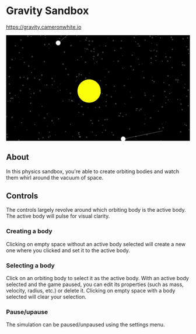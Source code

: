 # Gravity Sandbox

https://gravity.cameronwhite.io

![Gravity sandbox animated GIF](https://github.com/CameronWhiteCS/GravitySandbox/blob/master/animated.gif?raw=true)

## About 

 In this physics sandbox, you're able to create orbiting bodies and watch them whirl around the vacuum of space. 

 ## Controls

The controls largely revolve around which orbiting body is the active body. The active body will pulse for visual clarity. 

### Creating a body

Clicking on empty space without an active body selected will create a new one where you clicked and set it to the active body. 

### Selecting a body

Click on an orbiting body to select it as the active body. With an active body selected and the game paused, you can edit its properties (such as mass, velocity, radius, etc.) or delete it. Clicking on empty space with a body selected will clear your selection. 

### Pause/upause

The simulation can be paused/unpaused using the settings menu. 